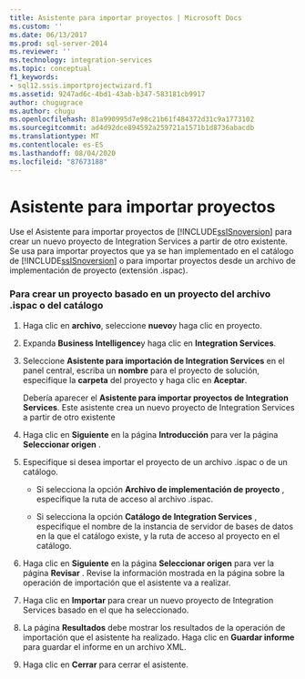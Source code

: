 ```yaml
---
title: Asistente para importar proyectos | Microsoft Docs
ms.custom: ''
ms.date: 06/13/2017
ms.prod: sql-server-2014
ms.reviewer: ''
ms.technology: integration-services
ms.topic: conceptual
f1_keywords:
- sql12.ssis.importprojectwizard.f1
ms.assetid: 9247ad6c-4bd1-43ab-b347-583181cb9917
author: chugugrace
ms.author: chugu
ms.openlocfilehash: 81a990995d7e98c21b61f484372d31c9a1773102
ms.sourcegitcommit: ad4d92dce894592a259721a1571b1d8736abacdb
ms.translationtype: MT
ms.contentlocale: es-ES
ms.lasthandoff: 08/04/2020
ms.locfileid: "87673188"
---
```

# <a name="import-project-wizard"></a>Asistente para importar proyectos
  Use el Asistente para importar proyectos de [!INCLUDE[ssISnoversion](../includes/ssisnoversion-md.md)] para crear un nuevo proyecto de Integration Services a partir de otro existente. Se usa para importar proyectos que ya se han implementado en el catálogo de [!INCLUDE[ssISnoversion](../includes/ssisnoversion-md.md)] o para importar proyectos desde un archivo de implementación de proyecto (extensión .ispac).  
  
### <a name="to-create-a-project-based-on-a-project-in-ispac-file-or-in-catalog"></a>Para crear un proyecto basado en un proyecto del archivo .ispac o del catálogo  
  
1.  Haga clic en **archivo**, seleccione **nuevo**y haga clic en proyecto.  
  
2.  Expanda **Business Intelligence**y haga clic en **Integration Services**.  
  
3.  Seleccione **Asistente para importación de Integration Services** en el panel central, escriba un **nombre** para el proyecto de solución, especifique la **carpeta** del proyecto y haga clic en **Aceptar**.  
  
     Debería aparecer el **Asistente para importar proyectos de Integration Services**. Este asistente crea un nuevo proyecto de Integration Services a partir de otro existente  
  
4.  Haga clic en **Siguiente** en la página **Introducción** para ver la página **Seleccionar origen** .  
  
5.  Especifique si desea importar el proyecto de un archivo .ispac o de un catálogo.  
  
    -   Si selecciona la opción **Archivo de implementación de proyecto** , especifique la ruta de acceso al archivo .ispac.  
  
    -   Si selecciona la opción **Catálogo de Integration Services** , especifique el nombre de la instancia de servidor de bases de datos en la que el catálogo existe, y la ruta de acceso al proyecto en el catálogo.  
  
6.  Haga clic en **Siguiente** en la página **Seleccionar origen** para ver la página **Revisar** . Revise la información mostrada en la página sobre la operación de importación que el asistente va a realizar.  
  
7.  Haga clic en **Importar** para crear un nuevo proyecto de Integration Services basado en el que ha seleccionado.  
  
8.  La página **Resultados** debe mostrar los resultados de la operación de importación que el asistente ha realizado. Haga clic en **Guardar informe** para guardar el informe en un archivo XML.  
  
9. Haga clic en **Cerrar** para cerrar el asistente.  
  
  
